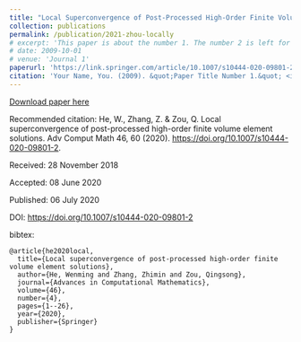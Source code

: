 ```yaml
---
title: "Local Superconvergence of Post-Processed High-Order Finite Volume Element Solutions"
collection: publications
permalink: /publication/2021-zhou-locally
# excerpt: 'This paper is about the number 1. The number 2 is left for future work.'
# date: 2009-10-01
# venue: 'Journal 1'
paperurl: 'https://link.springer.com/article/10.1007/s10444-020-09801-2'
citation: 'Your Name, You. (2009). &quot;Paper Title Number 1.&quot; <i>Journal 1</i>. 1(1).'
---
```


[Download paper here](https://link.springer.com/article/10.1007/s10444-020-09801-2)

Recommended citation: He, W., Zhang, Z. & Zou, Q. Local superconvergence of post-processed high-order finite volume element solutions. Adv Comput Math 46, 60 (2020). https://doi.org/10.1007/s10444-020-09801-2.

Received: 28 November 2018

Accepted: 08 June 2020

Published: 06 July 2020

DOI: https://doi.org/10.1007/s10444-020-09801-2

bibtex:
```
@article{he2020local,
  title={Local superconvergence of post-processed high-order finite volume element solutions},
  author={He, Wenming and Zhang, Zhimin and Zou, Qingsong},
  journal={Advances in Computational Mathematics},
  volume={46},
  number={4},
  pages={1--26},
  year={2020},
  publisher={Springer}
}
```